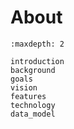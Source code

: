 # About

```{toctree}
:maxdepth: 2

introduction
background
goals
vision
features
technology
data_model

```

